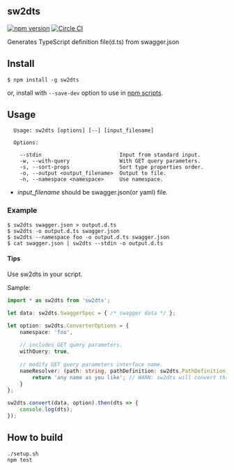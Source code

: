 sw2dts 
------

[![npm version](https://badge.fury.io/js/sw2dts.svg)](https://badge.fury.io/js/sw2dts)
[![Circle CI](https://circleci.com/gh/mstssk/sw2dts.svg?style=svg)](https://circleci.com/gh/mstssk/sw2dts)

Generates TypeScript definition file(d.ts) from swagger.json

## Install

```
$ npm install -g sw2dts
```

or, install with `--save-dev` option to use in [npm scripts](https://docs.npmjs.com/misc/scripts).

## Usage

```
  Usage: sw2dts [options] [--] [input_filename]

  Options:

    --stdin                         Input from standard input.
    -w, --with-query                With GET query parameters.
    -s, --sort-props                Sort type properties order.
    -o, --output <output_filename>  Output to file.
    -n, --namespace <namespace>     Use namespace.
```

- *input_filename* should be swagger.json(or yaml) file.

### Example

```
$ sw2dts swagger.json > output.d.ts
$ sw2dts -o output.d.ts swagger.json
$ sw2dts --namespace foo -o output.d.ts swagger.json
$ cat swagger.json | sw2dts --stdin -o output.d.ts
```

#### Tips

Use sw2dts in your script.

Sample:

```ts
import * as sw2dts from 'sw2dts';

let data: sw2dts.SwaggerSpec = { /* swagger data */ };

let option: sw2dts.ConverterOptions = {
    namespace: 'foo',
    
    // includes GET query parameters.
    withQuery: true, 
    
    // modify GET query parameters interface name.
    nameResolver: (path: string, pathDefinition: sw2dts.PathDefinition, options: sw2dts.ConverterOptions) => {
        return 'any name as you like'; // WARN: sw2dts will convert this name to PascalCase.
    }
};

sw2dts.convert(data, option).then(dts => {
    console.log(dts);
});
```

## How to build

```
./setup.sh
npm test
```